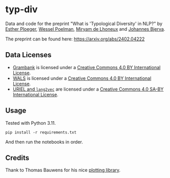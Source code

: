 # typ-div

Data and code for the preprint "What is 'Typological Diversity' in NLP?" by [Esther Ploeger](https://twitter.com/EstherPloeger), [Wessel Poelman](https://wesselpoelman.nl/), [Miryam de Lhoneux](https://people.cs.kuleuven.be/~miryam.delhoneux/) and [Johannes Bjerva](https://bjerva.github.io/). 

The preprint can be found here: https://arxiv.org/abs/2402.04222

## Data Licenses
- [Grambank](https://grambank.clld.org/) is licensed under a [Creative Commons 4.0 BY International License](https://creativecommons.org/licenses/by/4.0/).
- [WALS](https://wals.info/) is licensed under a [Creative Commons 4.0 BY International License](https://creativecommons.org/licenses/by/4.0/).
- [URIEL and `lang2vec`](https://github.com/antonisa/lang2vec) are licensed under a [Creative Commons 4.0 SA-BY International License](https://creativecommons.org/licenses/by-sa/4.0/).

## Usage
Tested with Python 3.11.

```
pip install -r requirements.txt
```

And then run the notebooks in order.

## Credits
Thank to Thomas Bauwens for his nice [plotting library](https://github.com/bauwenst/fiject).
